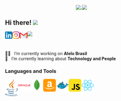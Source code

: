 <p align="center">
  <a href="https://github.com/anuraghazra/github-readme-stats">
    <img
      align="center"
      src="https://github-readme-stats.vercel.app/api/top-langs/?username=ewertondias&layout=compact&theme=dark"
    />
  </a>
  <a href="https://github.com/anuraghazra/github-readme-stats">
    <img
      align="center"
      height="165"
      src="https://github-readme-stats.vercel.app/api?username=ewertondias&count_private=true&theme=dark&show_icons=true&custom_title=Ewerton%20Github%20Status&hide=issues"
    />
  </a>
</p>

## Hi there! <img src="https://raw.githubusercontent.com/iampavangandhi/iampavangandhi/master/gifs/Hi.gif" width="30px">

<a href="https://www.linkedin.com/in/ewertondsdias">
  <img align="left" alt="Ewerton Dias Linkedin" width="24px" src="https://raw.githubusercontent.com/ewertondias/ewertondias/master/assets/linkedin.svg" />
</a>

<a href="https://www.instagram.com/ewertonsdias">
  <img align="left" alt="Ewerton Dias Instagram" width="24px" src="https://raw.githubusercontent.com/ewertondias/ewertondias/master/assets/instagram.svg" />
</a>

<a href="mailto:ewertondsdias@gmail.com">
  <img align="left" alt="Ewerton Dias Gmail" width="26px" src="https://raw.githubusercontent.com/ewertondias/ewertondias/master/assets/gmail-1.svg" />
</a>

![](https://visitor-badge.glitch.me/badge?page_id=ewertondias)

<br />

:technologist: &nbsp; I’m currently working on **Alelo Brasil**
<br />
:open_book: &nbsp; I’m currently learning about **Technology and People**

<!--
**ewertondias/ewertondias** is a ✨ _special_ ✨ repository because its `README.md` (this file) appears on your GitHub profile.

Here are some ideas to get you started:

- 🔭 I’m currently working on ...
- 🌱 I’m currently learning ...
- 👯 I’m looking to collaborate on ...
- 🤔 I’m looking for help with ...
- 💬 Ask me about ...
- 📫 How to reach me: ...
- 😄 Pronouns: ...
- ⚡ Fun fact: ...
-->

### Languages and Tools
<a href="https://www.java.com/">
  <img align="left" alt="Java" width="42px" src="https://raw.githubusercontent.com/ewertondias/ewertondias/master/assets/java-orange.svg" />
</a>

<a href="https://www.oracle.com/">
  <img align="left" alt="Oracle" width="42px" src="https://raw.githubusercontent.com/ewertondias/ewertondias/master/assets/oracle-original.svg" />
</a>

<a href="https://www.mongodb.com/">
  <img align="left" alt="MongoDB" width="42px" src="https://raw.githubusercontent.com/ewertondias/ewertondias/master/assets/mongodb-original.svg" />
</a>

<a href="https://aws.amazon.com">
  <img align="left" alt="AWS" width="42px" src="https://raw.githubusercontent.com/ewertondias/ewertondias/master/assets/aws-orange.svg" />
</a>

<a href="https://www.docker.com/">
  <img align="left" alt="Docker" width="42px" src="https://raw.githubusercontent.com/ewertondias/ewertondias/master/assets/docker-original.svg" />
</a>

<a href="https://developer.mozilla.org/en-US/docs/Web/JavaScript">
  <img align="left" alt="JavaScript" width="42px" src="https://raw.githubusercontent.com/ewertondias/ewertondias/master/assets/javascript.svg" />
</a>

<a href="https://reactjs.org/">
  <img align="left" alt="React" width="42px" src="https://raw.githubusercontent.com/ewertondias/ewertondias/master/assets/react-original.svg" />
</a>
